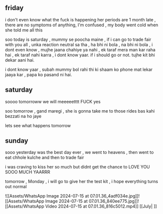 ## friday

i don't even know what the fuck is happening 
her periods are 1 month late , there are no symptoms of anything, 
I'm confused , my body went cold when she told me all this 

soo today is saturday , mummy se poocha maine , if i can go to trade fair with you all , unka reaction neutral sa tha , ha bhi ni bola , na bhi ni bola , i dont even know , mujhe jaana chahiye ya nahi , ek taraf mera man kar raha hai , ek taraf nahi karra , i dont know yaar. if i should go or not. tujhe kit bhi dekar aani hai.

i dont know yaar , subah mummy bol rahi thi ki shaam ko phone mat lekar jaaya kar , papa ko pasand ni hai.



## saturday

soooo tomorroww we will meeeeetttt
FUCK yes 

soo tomorrow , gand maregi , she is gonna take me to those rides
bas kahi bezzati na ho jaye

lets see what happens tomorrow

## sunday

sooo yesterday was the best day ever , we went to heavens , then went to eat chhole kulche and then to trade fair 

i was craving to kiss her so much but didnt get the chance to 
LOVE YOU SOOO MUCH YAARRR 

tomorrow , Monday , i will go to give her the test kit , i hope everything turns out normal

![[Assets/WhatsApp Image 2024-07-15 at 07.01.36_4adf034e.jpg]]![[Assets/WhatsApp Image 2024-07-15 at 07.01.36_840ee775.jpg]]![[Assets/WhatsApp Video 2024-07-15 at 07.01.36_816c5012.mp4]]
[[July| ]]